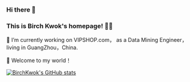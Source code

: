 ### Hi there 👋  
### This is Birch Kwok's homepage! 👨‍💻


<!--
**BirchKwok/BirchKwok** is a ✨ _special_ ✨ repository because its `README.md` (this file) appears on your GitHub profile.

Here are some ideas to get you started:



-->

🔭  I’m currently working on VIPSHOP.com， as a Data Mining Engineer，living in GuangZhou，China.

👏 Welcome to my world！

[![BirchKwok's GitHub stats](https://github-readme-stats.vercel.app/api?username=BirchKwok&count_private=true&show_icons=true&theme=vue)](https://github.com/BirchKwok/github-readme-stats)
